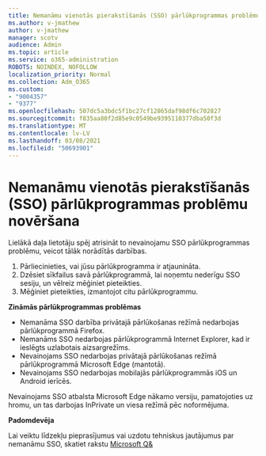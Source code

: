 ```yaml
---
title: Nemanāmu vienotās pierakstīšanās (SSO) pārlūkprogrammas problēmu novēršana
ms.author: v-jmathew
author: v-jmathew
manager: scotv
audience: Admin
ms.topic: article
ms.service: o365-administration
ROBOTS: NOINDEX, NOFOLLOW
localization_priority: Normal
ms.collection: Adm_O365
ms.custom:
- "9004357"
- "9377"
ms.openlocfilehash: 507dc5a3bdc5f1bc27cf12865daf98df6c702827
ms.sourcegitcommit: f835aa80f2d85e9c0549be9395110377dba50f3d
ms.translationtype: MT
ms.contentlocale: lv-LV
ms.lasthandoff: 03/08/2021
ms.locfileid: "50693901"
---
```

# <a name="troubleshoot-seamless-single-sign-on-sso-browser-issues"></a>Nemanāmu vienotās pierakstīšanās (SSO) pārlūkprogrammas problēmu novēršana

Lielākā daļa lietotāju spēj atrisināt to nevainojamu SSO pārlūkprogrammas problēmu, veicot tālāk norādītās darbības.

1. Pārliecinieties, vai jūsu pārlūkprogramma ir atjaunināta.
2. Dzēsiet sīkfailus savā pārlūkprogrammā, lai noņemtu nederīgu SSO sesiju, un vēlreiz mēģiniet pieteikties.
3. Mēģiniet pieteikties, izmantojot citu pārlūkprogrammu.

**Zināmās pārlūkprogrammas problēmas**

- Nemanāma SSO darbība privātajā pārlūkošanas režīmā nedarbojas pārlūkprogrammā Firefox.
- Nemanāms SSO nedarbojas pārlūkprogrammā Internet Explorer, kad ir ieslēgts uzlabotais aizsargrežīms.
- Nevainojams SSO nedarbojas privātajā pārlūkošanas režīmā pārlūkprogrammā Microsoft Edge (mantotā).
- Nevainojams SSO nedarbojas mobilajās pārlūkprogrammās iOS un Android ierīcēs.

Nevainojams SSO atbalsta Microsoft Edge nākamo versiju, pamatojoties uz hromu, un tas darbojas InPrivate un viesa režīmā pēc noformējuma.

**Padomdevēja**

Lai veiktu līdzekļu pieprasījumus vai uzdotu tehniskus jautājumus par nemanāmu SSO, skatiet rakstu [Microsoft Q&](https://docs.microsoft.com/answers/topics/azure-ad-single-sign-on.html)
